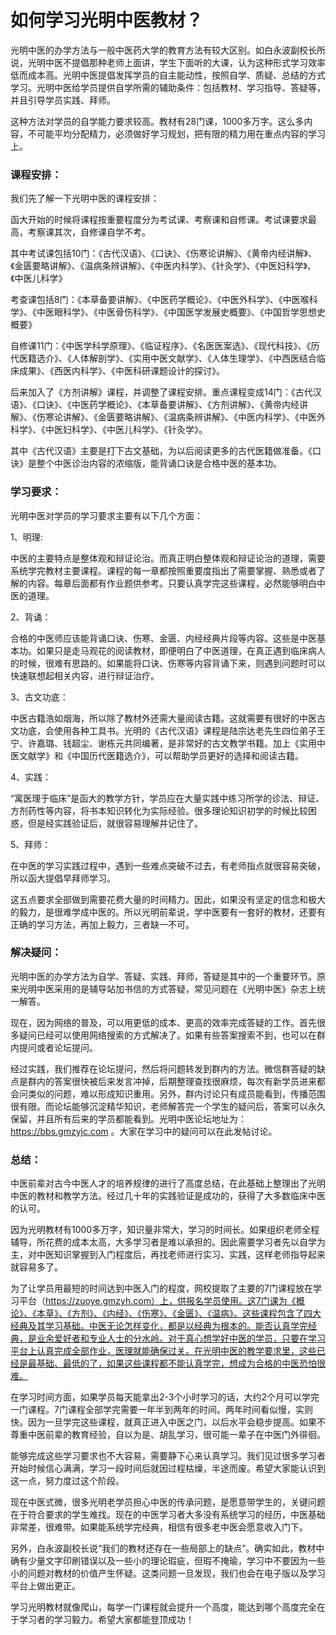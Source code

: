 # **如何学习光明中医教材？**

光明中医的办学方法与一般中医药大学的教育方法有较大区别。如白永波副校长所说，光明中医不提倡那种老师上面讲，学生下面听的大课，认为这种形式学习效率低而成本高。光明中医提倡发挥学员的自主能动性，按照自学、质疑、总结的方式学习。光明中医给学员提供自学所需的辅助条件：包括教材、学习指导、答疑等，并且引导学员实践、拜师。

这种方法对学员的自学能力要求较高。教材有28门课，1000多万字。这么多内容，不可能平均分配精力，必须做好学习规划，把有限的精力用在重点内容的学习上。

### 课程安排：

我们先了解一下光明中医的课程安排：

函大开始的时候将课程按重要程度分为考试课、考察课和自修课。考试课要求最高，考察课其次，自修课自学不考。

其中考试课包括10门：《古代汉语》、《口诀》、《伤寒论讲解》、《黄帝内经讲解》、《金匮要略讲解》、《温病条辨讲解》、《中医内科学》、《针灸学》、《中医妇科学》、《中医儿科学》

考查课包括8门：《本草备要讲解》、《中医药学概论》、《中医外科学》、《中医喉科学》、《中医眼科学》、《中医骨伤科学》、《中国医学发展史概要》、《中国哲学思想史概要》

自修课11门：《中医学科学原理》、《临证程序》、《名医医案选》、《现代科技》、《历代医籍选介》、《人体解剖学》、《实用中医文献学》、《人体生理学》、《中西医结合临床成果》、《西医内科学》、《中医科研课题设计的探讨》。

后来加入了《方剂讲解》课程，并调整了课程安排。重点课程变成14门：《古代汉语》、《口诀》、《中医药学概论》、《本草备要讲解》、《方剂讲解》、《黄帝内经讲解》、《伤寒论讲解》、《金匮要略讲解》、《温病条辨讲解》、《中医内科学》、《中医外科学》、《中医妇科学》、《中医儿科学》、《针灸学》。

其中《古代汉语》主要是打下古文基础，为以后阅读更多的古代医籍做准备。《口诀》是整个中医诊治内容的浓缩版，能背诵口诀是合格中医的基本功。

### 学习要求：

光明中医对学员的学习要求主要有以下几个方面：

1、明理:

中医的主要特点是整体观和辩证论治。而真正明白整体观和辩证论治的道理，需要系统学完教材主要课程。课程的每一章都按照重要度指出了需要掌握、熟悉或者了解的内容。每章后面都有作业题供参考。只要认真学完这些课程，必然能够明白中医的道理。

2、背诵：

合格的中医师应该能背诵口诀、伤寒、金匮、内经经典片段等内容。这些是中医基本功。如果只是走马观花的阅读教材，即便明白了中医道理，在真正遇到临床病人的时候，很难有思路的。如果能将口诀、伤寒等内容背诵下来，则遇到问题时可以快速联想起相关内容，进行辩证治疗。

3、古文功底：

中医古籍浩如烟海，所以除了教材外还需大量阅读古籍。这就需要有很好的中医古文功底，会使用各种工具书。光明的《古代汉语》课程是陆宗达老先生四位弟子王宁、许嘉璐、钱超尘、谢栋元共同编著，是非常好的古文教学书籍。加上《实用中医文献学》和《中国历代医籍选介》，可以帮助学员更好的选择和阅读古籍。

4、实践：

“寓医理于临床”是函大的教学方针，学员应在大量实践中练习所学的诊法、辩证、方剂药性等内容，将书本知识转化为实际经验。很多理论知识初学的时候比较困惑，但是经实践验证后，就很容易理解并记住了。

5、拜师：

在中医的学习实践过程中，遇到一些难点突破不过去，有老师指点就很容易突破，所以函大提倡早拜师学习。


这五点要求全部做到需要花费大量的时间精力。因此，如果没有坚定的信念和极大的毅力，是很难学成中医的。所以光明前辈说，学中医要有一套好的教材，还要有正确的学习方法，再加上毅力，三者缺一不可。

### 解决疑问：

光明中医的办学方法为自学、答疑、实践、拜师，答疑是其中的一个重要环节。原来光明中医采用的是辅导站加书信的方式答疑，常见问题在《光明中医》杂志上统一解答。

现在，因为网络的普及，可以用更低的成本、更高的效率完成答疑的工作。首先很多疑问已经可以使用网络搜索的方式解决了。如果有些答案搜索不到，也可以在群内提问或者论坛提问。

经过实践，我们推荐在论坛提问，然后将问题转发到群内的方法。微信群答疑的缺点是群内的答案很快被后来发言冲掉，后期整理查找很麻烦，每次有新学员进来都会问类似的问题，难以形成知识重用。另外，群内讨论只有成员能看到，传播范围很有限。而论坛能够沉淀精华知识，老师解答完一个学生的疑问后，答案可以永久保留，并且所有后来的学员都能看到。光明中医论坛地址为：https://bbs.gmzyjc.com 。大家在学习中的疑问可以在此发帖讨论。

### 总结：

中医前辈对古今中医人才的培养规律的进行了高度总结，在此基础上整理出了光明中医的教材和教学方法。经过几十年的实践验证是成功的，获得了大多数临床中医的认可。

因为光明教材有1000多万字，知识量非常大，学习的时间长。如果组织老师全程辅导，所花费的成本太高，大多学习者是难以承担的。因此需要学习者先以自学为主，对中医知识掌握到入门程度后，再找老师进行实习、实践，这样老师指导起来就容易多了。

为了让学员用最短的时间达到中医入门的程度，网校提取了主要的7门课程放在学习平台（https://zuoye.gmzyh.com）上，供报名学员使用。这7门课为《概论》、《本草》、《方剂》、《内经》、《伤寒》、《金匮》、《温病》。这些课程包含了四大经典及其学习基础。中医无论怎样变化，都是以经典为根本的。能否认真学完经典，是业余爱好者和专业人士的分水岭。对于真心想学好中医的学员，只要在学习平台上认真完成全部作业，医理就能确保过关。在光明中医的教学要求里，这些已经是最基础、最低的了，如果这些课程都不能认真学完，想成为合格的中医恐怕很难。

在学习时间方面，如果学员每天能拿出2-3个小时学习的话，大约2个月可以学完一门课程。7门课程全部学完需要一年半到两年的时间。两年时间看似慢，实则快。因为一旦学完这些课程，就真正进入中医之门，以后水平会稳步提高。如果不尊重中医前辈的教育经验，自以为是、胡乱学习，很可能一辈子在中医门外徘徊。

能够完成这些学习要求也不大容易，需要静下心来认真学习。我们见过很多学习者开始时候信心满满，学习一段时间后就因过程枯燥，半途而废。希望大家能认识到这一点，努力度过这个阶段。

现在中医式微，很多光明老学员担心中医的传承问题，是愿意带学生的，关键问题在于符合要求的学生难找。现在的中医学习者大多没有系统学习的经历，中医基础非常差，很难带。如果能系统学完经典，相信有很多老中医会愿意收入门下。 

另外，白永波副校长说“我们的教材还存在一些局部上的缺点”。确实如此，教材中确有少量文字印刷错误以及一些小的理论瑕疵，但瑕不掩瑜，学习中不要因为一些小的问题对教材的价值产生怀疑。这类问题一旦发现，我们也会在电子版以及学习平台上做出更正。

学习光明教材就像爬山，每学一门课程就会提升一个高度，能达到哪个高度完全在于学习者的学习毅力。希望大家都能登顶成功！

